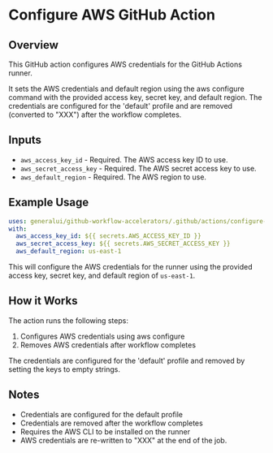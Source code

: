 # Configure AWS GitHub Action

## Overview

This GitHub action configures AWS credentials for the GitHub Actions runner.

It sets the AWS credentials and default region using the aws configure command with the provided access key, secret key, and default region.
The credentials are configured for the 'default' profile and are removed (converted to "XXX") after the workflow completes.

## Inputs

- `aws_access_key_id` - Required. The AWS access key ID to use.
- `aws_secret_access_key` - Required. The AWS secret access key to use.
- `aws_default_region` - Required. The AWS region to use.

## Example Usage

```yml
uses: generalui/github-workflow-accelerators/.github/actions/configure-aws@1.0.0-configure-aws
with:
  aws_access_key_id: ${{ secrets.AWS_ACCESS_KEY_ID }}
  aws_secret_access_key: ${{ secrets.AWS_SECRET_ACCESS_KEY }}
  aws_default_region: us-east-1
```

This will configure the AWS credentials for the runner using the provided access key, secret key, and default region of `us-east-1`.

## How it Works

The action runs the following steps:

1. Configures AWS credentials using aws configure
1. Removes AWS credentials after workflow completes

The credentials are configured for the 'default' profile and removed by setting the keys to empty strings.

## Notes

- Credentials are configured for the default profile
- Credentials are removed after the workflow completes
- Requires the AWS CLI to be installed on the runner
- AWS credentials are re-written to "XXX" at the end of the job.
